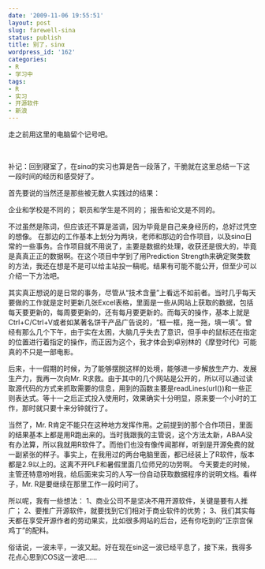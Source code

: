 ```yaml
---
date: '2009-11-06 19:55:51'
layout: post
slug: farewell-sina
status: publish
title: 别了，sinα
wordpress_id: '162'
categories:
- R
- 学习中
tags:
- R
- 实习
- 开源软件
- 新浪
---
```


走之前用这里的电脑留个记号吧。

 

补记：回到寝室了，在sinα的实习也算是告一段落了，干脆就在这里总结一下这一段时间的经历和感受好了。

首先要说的当然还是那些被无数人实践过的结果：

企业和学校是不同的；
职员和学生是不同的；
报告和论文是不同的。

不过虽然是陈词，但应该还不算是滥调，因为毕竟是自己亲身经历的，总好过凭空的想像。
在那边的工作基本上划分为两块，老师和那边的合作项目，以及sinα日常的一些事务。合作项目就不用说了，主要是数据的处理，收获还是很大的，毕竟是真真正正的数据啊。在这个项目中学到了用Prediction Strength来确定聚类数的方法，我还在想是不是可以给主站投一稿呢。结果有可能不能公开，但至少可以介绍一下方法吧。

其实真正想说的是日常的事务，尽管从“技术含量”上看远不如前者。当时几乎每天要做的工作就是定时更新几张Excel表格，里面是一些从网站上获取的数据，包括每天要更新的，每周要更新的，还有每月要更新的。而每天的操作，基本上就是Ctrl+C/Ctrl+V或者如某著名饼干产品广告说的，“框一框，拖一拖，填一填”。曾经有那么几个下午，由于实在太困，大脑几乎失去了意识，但手中的鼠标还在指定的位置进行着指定的操作，而正因为这个，我才体会到卓别林的《摩登时代》可能真的不只是一部电影。

后来，十一假期的时候，为了能够摆脱这样的处境，能够进一步解放生产力、发展生产力，我再一次向Mr. R求救。由于其中的几个网站是公开的，所以可以通过读取源代码的方式来抓取需要的信息，用到的函数主要是readLines(url())和一些正则表达式。等十一之后正式投入使用时，效果确实十分明显，原来要一个小时的工作，那时就只要十来分钟就行了。

当然了，Mr. R肯定不能只在这种地方发挥作用。之前提到的那个合作项目，里面的结果基本上都是用R跑出来的。当时我跟我的主管说，这个方法太新，ABAA没有办法算，所以我就用R软件了。而他们也没有像传闻那样，听到是开源免费的就一副紧张的样子。事实上，在我用过的两台电脑里面，都已经装上了R软件，版本都是2.9以上的。这离不开PLF和暑假里面几位师兄的功劳啊。
今天要走的时候，主管还特意吩咐我，给后面来实习的人写一份自动获取数据程序的说明文档。看样子，Mr. R是要继续在那里工作一段时间了。

所以呢，我有一些想法：
1、商业公司不是坚决不用开源软件，关键是要有人推广；
2、要推广开源软件，就要找到它们相对于商业软件的优势；
3、我们其实每天都在享受开源作者的劳动果实，比如很多网站的后台，还有你吃到的“正宗宫保鸡丁”的配料。

俗话说，一波未平，一波又起。好在现在sin这一波已经平息了，接下来，我得多花点心思到COS这一波吧……
